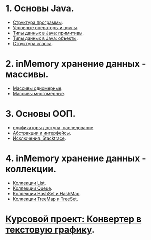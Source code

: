 # 1. Основы Java.
- [Структура программы]().
- [Условные операторы и циклы]().
- [Типы данных в Java: примитивы]().
- [Типы данных в Java: объекты]().
- [Структура класса]().
# 2. inMemory хранение данных - массивы.
- [Массивы одномерные]().
- [Массивы многомерные]().
# 3. Основы ООП.
- [одификаторы доступа, наследование]().
- [Абстракции и интерфейсы]().
- [Исключения, Stacktrace]().
# 4. inMemory хранение данных - коллекции.
- [Коллекции List]().
- [Коллекции Queue]().
- [Коллекции HashSet и HashMap]().
- [Коллекции TreeMap и TreeSet]().
# [Курсовой проект: Конвертер в текстовую графику]().


